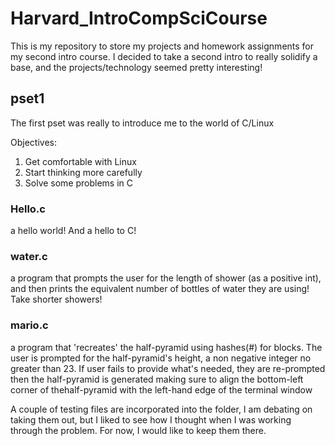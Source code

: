 # Harvard_IntroCompSciCourse
This is my repository to store my projects and homework assignments for my second intro course. I decided to take a second intro to really solidify a base, and the projects/technology seemed pretty interesting! 

## pset1 

The first pset was really to introduce me to the world of C/Linux

Objectives:
  1. Get comfortable with Linux
  2. Start thinking more carefully
  3. Solve some problems in C

### Hello.c 

  a hello world! And a hello to C!
  
### water.c

  a program that prompts the user for the length of shower (as a positive int), and then prints
  the equivalent number of bottles of water they are using! Take shorter showers!
  
### mario.c

  a program that 'recreates' the half-pyramid using hashes(#) for blocks. The user is prompted for the half-pyramid's
  height, a non negative integer no greater than 23. If user fails to provide what's needed, they are re-prompted
  then the half-pyramid is generated making sure to align the bottom-left corner of thehalf-pyramid with the left-hand 
  edge of the terminal window
  
  A couple of testing files are incorporated into the folder, I am debating on taking them out, but I liked 
  to see how I thought when I was working through the problem. For now, I would like to keep them there. 
  
  
